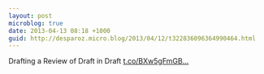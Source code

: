 ```yaml
---
layout: post
microblog: true
date: 2013-04-13 08:18 +1000
guid: http://desparoz.micro.blog/2013/04/12/t322836096364990464.html
---
```

Drafting a Review of Draft in Draft [t.co/BXw5gFmGB...](http://t.co/BXw5gFmGB1)
